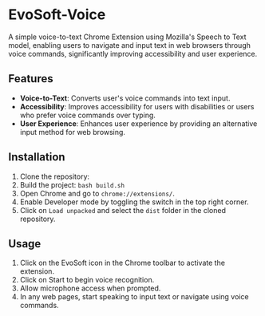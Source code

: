 # EvoSoft-Voice

A simple voice-to-text Chrome Extension using Mozilla's Speech to Text model, enabling users to navigate and input text in web browsers through voice commands, significantly improving accessibility and user experience.

## Features
- **Voice-to-Text**: Converts user's voice commands into text input.
- **Accessibility**: Improves accessibility for users with disabilities or users who prefer voice commands over typing.
- **User Experience**: Enhances user experience by providing an alternative input method for web browsing.

## Installation

1. Clone the repository:
2. Build the project: `bash build.sh`
3. Open Chrome and go to `chrome://extensions/`.
4. Enable Developer mode by toggling the switch in the top right corner.
5. Click on `Load unpacked` and select the `dist` folder in the cloned repository.

## Usage

1. Click on the EvoSoft icon in the Chrome toolbar to activate the extension.
2. Click on Start to begin voice recognition.
3. Allow microphone access when prompted.
4. In any web pages, start speaking to input text or navigate using voice commands.
